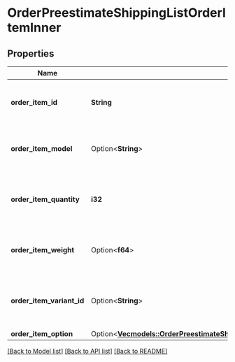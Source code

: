 # OrderPreestimateShippingListOrderItemInner

## Properties

Name | Type | Description | Notes
------------ | ------------- | ------------- | -------------
**order_item_id** | **String** | Defines orders specified by order item id | 
**order_item_model** | Option<**String**> | Defines orders specified by order item model | [optional]
**order_item_quantity** | **i32** | Defines orders specified by order item quantity | 
**order_item_weight** | Option<**f64**> | Defines orders specified by order item weight | [optional]
**order_item_variant_id** | Option<**String**> | Ordered product variant. Where x is order item ID | [optional]
**order_item_option** | Option<[**Vec<models::OrderPreestimateShippingListOrderItemInnerOrderItemOptionInner>**](OrderPreestimateShippingList_order_item_inner_order_item_option_inner.md)> |  | [optional]

[[Back to Model list]](../README.md#documentation-for-models) [[Back to API list]](../README.md#documentation-for-api-endpoints) [[Back to README]](../README.md)


